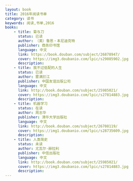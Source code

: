 ```yaml
---
layout: book
title: 2016年阅读书单
category: 读书
keywords: 阅读,书单,2016
books: 
    - title: 菊与刀
      status: 已读
      author: （美）鲁思・本尼迪克特 
      publisher: 商务印书馆
      language: 中文
      link: https://book.douban.com/subject/26878947/        
      cover: https://img3.doubanio.com/lpic/s29085902.jpg
      description: 
    - title: 我不过低配的人生
      status: 已读
      author: 雾满拦江
      publisher: 中国友谊出版公司
      language: 中文
      link: http://book.douban.com/subject/25985021/         
      cover: https://img3.doubanio.com/lpic/s27814883.jpg
      description: 
    - title: 机器学习
      status: 在读
      author: 周志华
      publisher: 清华大学出版社
      language: 中文
      link: http://book.douban.com/subject/26708119/          
      cover: https://img1.doubanio.com/lpic/s28735609.jpg
      description: 
    - title: 人类简史
      status: 未读
      author: 尤瓦尔·赫拉利 
      publisher: 中信出版社
      language: 中文
      link: http://book.douban.com/subject/25985021/         
      cover: https://img3.doubanio.com/lpic/s27814883.jpg
      description: 
---
```





     
  